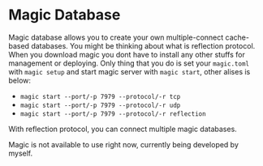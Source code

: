 # Magic Database
Magic database allows you to create your own multiple-connect cache-based databases. You might be thinking about what is reflection protocol.
When you download magic you dont have to install any other stuffs for management or deploying. Only thing that you do is set your `magic.toml` with `magic setup` and start magic server with `magic start`, other alises is below:

- `magic start --port/-p 7979 --protocol/-r tcp`
- `magic start --port/-p 7979 --protocol/-r udp`
- `magic start --port/-p 7979 --protocol/-r reflection`

With reflection protocol, you can connect multiple magic databases.

Magic is not available to use right now, currently being developed by myself.